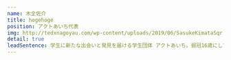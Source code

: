 ```yaml
---
name: 木全佐介
title: hogehoge
position: アクトあいち代表
img: http://tedxnagoyau.com/wp-content/uploads/2019/06/SasukeKimataSqr.png
detail: true
leadSentence: 学生に新たな出会いと発見を届ける学生団体 アクトあいち。弱冠16歳にして、その代表を務めている。まだ見ぬ世界へ一歩踏み出そうとする1人の若者が、名古屋の地で、ある”思い”を語る。
---
```


